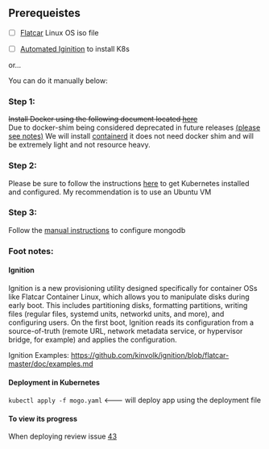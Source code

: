 ## Prerequeistes 
- [ ] [Flatcar](https://kinvolk.io/docs/flatcar-container-linux/latest/installing/bare-metal/booting-with-iso/) Linux OS iso file
  
- [ ]  [Automated Iginition](https://github.com/kinvolk-archives/lokomotive-kubernetes/blob/master/docs/flatcar-linux/bare-metal.md) to install K8s

or... 

You can do it manually below:
### Step 1:
~~Install Docker using the following document located [here]()~~  
Due to docker-shim being considered deprecated in future releases [(please see notes)](https://github.com/Hawaiideveloper/Infastructure-as-Code-Sample_Env/issues/37)
We will install [containerd](https://github.com/Hawaiideveloper/Infastructure-as-Code-Sample_Env/issues/38#issuecomment-874896012) it does not need docker shim and will be extremely light and not resource heavy.



### Step 2:
Please be sure to follow the instructions [here](../install_payloader_minikube.sh) to get Kubernetes installed and configured.  My recommendation is to use an Ubuntu VM

### Step 3:
Follow the [manual instructions]() to configure mongodb









### Foot notes:
#### Ignition
Ignition is a new provisioning utility designed specifically for container OSs like Flatcar Container Linux, which allows you to manipulate disks during early boot. This includes partitioning disks, formatting partitions, writing files (regular files, systemd units, networkd units, and more), and configuring users. On the first boot, Ignition reads its configuration from a source-of-truth (remote URL, network metadata service, or hypervisor bridge, for example) and applies the configuration.

Ignition Examples: https://github.com/kinvolk/ignition/blob/flatcar-master/doc/examples.md


#### Deployment in Kubernetes
```kubectl apply -f mogo.yaml``` <--- will  deploy app using the deployment file

#### To view its progress 
When deploying review issue [43](https://github.com/Hawaiideveloper/Infastructure-as-Code-Sample_Env/issues/43)